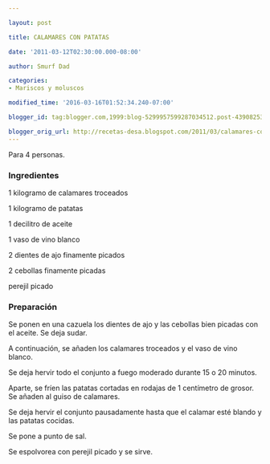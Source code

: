 ```yaml
---

layout: post

title: CALAMARES CON PATATAS

date: '2011-03-12T02:30:00.000-08:00'

author: Smurf Dad

categories:
- Mariscos y moluscos

modified_time: '2016-03-16T01:52:34.240-07:00'

blogger_id: tag:blogger.com,1999:blog-5299957599287034512.post-4390825341924927818

blogger_orig_url: http://recetas-desa.blogspot.com/2011/03/calamares-con-patatas.html
---
```


Para 4 personas.

<h3>Ingredientes</h3>

1 kilogramo de calamares troceados

1 kilogramo de patatas

1 decilitro de aceite

1 vaso de vino blanco

2 dientes de ajo finamente picados

2 cebollas finamente picadas

perejil picado

<h3>Preparación</h3>

Se ponen en una cazuela los dientes de ajo y las cebollas bien picadas con el aceite. Se deja sudar.

A continuación, se añaden los calamares troceados y el vaso de vino blanco.

Se deja hervir todo el conjunto a fuego moderado durante 15 o 20 minutos.

Aparte, se fríen las patatas cortadas en rodajas de 1 centímetro de grosor. Se añaden al guiso de calamares.

Se deja hervir el conjunto pausadamente hasta que el calamar esté blando y las patatas cocidas.

Se pone a punto de sal.

Se espolvorea con perejil picado y se sirve.